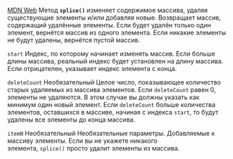 [MDN Web](https://developer.mozilla.org/ru/docs/Web/JavaScript/Reference/Global_Objects/Array/splice)
Метод **`splice()`** изменяет содержимое массива, удаляя существующие элементы и/или добавляя новые.
Возвращает массив, содержащий удалённые элементы. Если будет удалён только один элемент, вернётся массив из одного элемента. Если никакие элементы не будут удалены, вернётся пустой массив.

`start`
Индекс, по которому начинает изменять массив. Если больше длины массива, реальный индекс будет установлен на длину массива. Если отрицателен, указывает индекс элемента с конца.

`deleteCount` Необязательный
Целое число, показывающее количество старых удаляемых из массива элементов. Если `deleteCount` равен 0, элементы не удаляются. В этом случае вы должны указать как минимум один новый элемент. Если `deleteCount` больше количества элементов, оставшихся в массиве, начиная с индекса `start`, то будут удалены все элементы до конца массива.

`itemN` Необязательный
Необязательные параметры. Добавляемые к массиву элементы. Если вы не укажете никакого элемента, `splice()` просто удалит элементы из массива.